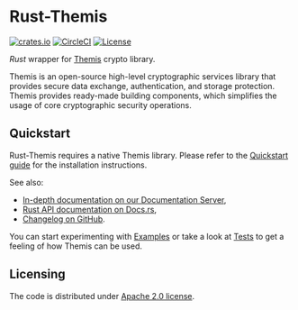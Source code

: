 # Rust-Themis

[![crates.io][crates-io-badge]][crates-io]
[![CircleCI][circle-ci-badge]][circle-ci]
[![License][license-badge]][license]

_Rust_ wrapper for [Themis] crypto library.

Themis is an open-source high-level cryptographic services library that provides secure data exchange, authentication, and storage protection.
Themis provides ready-made building components, which simplifies the usage of core cryptographic security operations.

[Themis]: https://github.com/cossacklabs/themis
[crates-io]: https://crates.io/crates/themis
[crates-io-badge]: https://img.shields.io/crates/v/themis.svg
[circle-ci]: https://circleci.com/gh/cossacklabs/themis/tree/master
[circle-ci-badge]: https://circleci.com/gh/cossacklabs/themis/tree/master.svg?style=shield
[license]: LICENSE
[license-badge]: https://img.shields.io/crates/l/themis.svg

## Quickstart

Rust-Themis requires a native Themis library.
Please refer to the [Quickstart guide] for the installation instructions.

See also:
   
 - [In-depth documentation on our Documentation Server][Documentation Server],     
 - [Rust API documentation on Docs.rs][Docs.rs],     
 - [Changelog on GitHub][CHANGELOG].

You can start experimenting with [Examples]
or take a look at [Tests]
to get a feeling of how Themis can be used.

[Quickstart guide]: https://github.com/cossacklabs/themis/wiki/Rust-Howto
[Wiki]: https://github.com/cossacklabs/themis/wiki
[Docs.rs]: https://docs.rs/themis
[Documentation Server]: https://docs.cossacklabs.com/products/themis/
[CHANGELOG]: /src/wrappers/themis/rust/CHANGELOG.md
[Examples]: /docs/examples/rust
[Tests]: /tests/rust

## Licensing

The code is distributed under [Apache 2.0 license](LICENSE).
